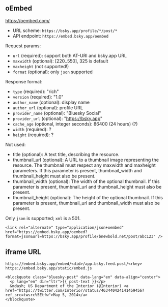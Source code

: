 
## oEmbed

<https://oembed.com/>

* URL scheme: `https://bsky.app/profile/*/post/*`
* API endpoint: `https://embed.bsky.app/oembed`

Request params:

- `url` (required): support both AT-URI and bsky.app URL
- `maxwidth` (optional): [220..550], 325 is default
- `maxheight` (not supported!)
- `format` (optional): only `json` supported

Response format:

- `type` (required): "rich"
- `version` (required): "1.0"
- `author_name` (optional): display name
- `author_url` (optional): profile URL
- `provider_name` (optional): "Bluesky Social"
- `provider_url` (optional): "https://bsky.app"
- `cache_age` (optional, integer seconds): 86400 (24 hours) (?)
- `width` (required): ?
- `height` (required): ?

Not used:

- title (optional): A text title, describing the resource.
- thumbnail_url (optional): A URL to a thumbnail image representing the resource. The thumbnail must respect any maxwidth and maxheight parameters. If this parameter is present, thumbnail_width and thumbnail_height must also be present.
- thumbnail_width (optional): The width of the optional thumbnail. If this parameter is present, thumbnail_url and thumbnail_height must also be present.
- thumbnail_height (optional): The height of the optional thumbnail. If this parameter is present, thumbnail_url and thumbnail_width must also be present.

Only `json` is supported; `xml` is a 501.

```
<link rel="alternate" type="application/json+oembed" href="https://embed.bsky.app/oembed?format=json&url=https://bsky.app/profile/bnewbold.net/post/abc123" />
```


## iframe URL

`https://embed.bsky.app/embed/<did>/app.bsky.feed.post/<rkey>`
`https://embed.bsky.app/static/embed.js`

```
<blockquote class="bluesky-post" data-lang="en" data-align="center">
  <p lang="en" dir="ltr">{{ post-text }}</p>
  &mdash; US Department of the Interior (@Interior) <a href="https://twitter.com/Interior/status/463440424141459456?ref_src=twsrc%5Etfw">May 5, 2014</a>
</blockquote>
```
